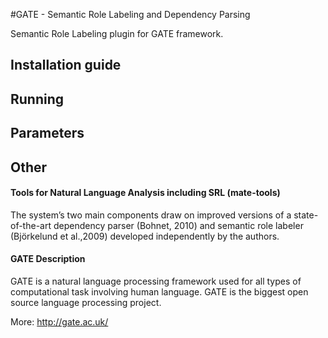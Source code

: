 #GATE - Semantic Role Labeling and Dependency Parsing

Semantic Role Labeling plugin for GATE framework.

## Installation guide 

## Running

## Parameters

## Other

#### Tools for Natural Language Analysis including SRL (mate-tools)
The system’s two main components draw on improved versions of a state-of-the-art dependency parser (Bohnet, 2010) and semantic role labeler (Björkelund et al.,2009) developed independently by the authors.

#### GATE Description

GATE is a natural language processing framework used for all types of computational task involving human language. GATE is the biggest open source language processing project.

More: http://gate.ac.uk/